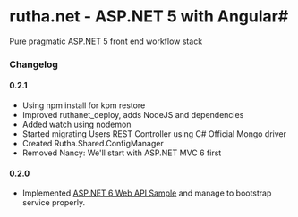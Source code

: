 # rutha.net - ASP.NET 5 with Angular#

Pure pragmatic ASP.NET 5 front end workflow stack

### Changelog ###

#### 0.2.1

* Using npm install for kpm restore
* Improved ruthanet_deploy, adds NodeJS and dependencies
* Added watch using nodemon
* Started migrating Users REST Controller using C# Official Mongo driver
* Created Rutha.Shared.ConfigManager
* Removed Nancy: We'll start with ASP.NET MVC 6 first

#### 0.2.0

* Implemented [ASP.NET 6 Web API Sample](http://www.asp.net/vnext/overview/aspnet-vnext/create-a-web-api-with-mvc-6) and manage to bootstrap service properly.